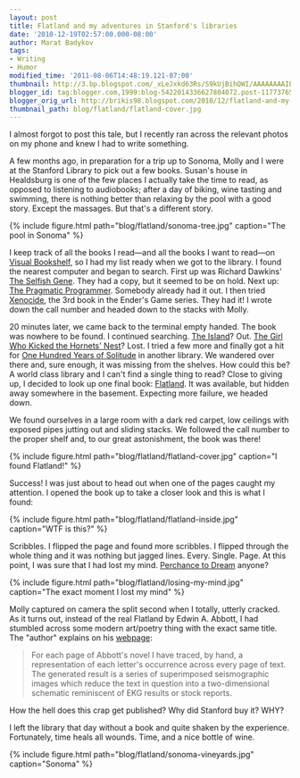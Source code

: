 ```yaml
---
layout: post
title: Flatland and my adventures in Stanford's libraries
date: '2010-12-19T02:57:00.000-08:00'
author: Marat Badykov
tags:
- Writing
- Humor
modified_time: '2011-08-06T14:48:19.121-07:00'
thumbnail: http://3.bp.blogspot.com/_xLeJxkd63Rs/S9kUjBihQWI/AAAAAAAAIE0/b0m2nbIEyBM/s72-c/IMG_7521.JPG
blogger_id: tag:blogger.com,1999:blog-5422014336627804072.post-11773765740335889
blogger_orig_url: http://brikis98.blogspot.com/2010/12/flatland-and-my-adventures-in-stanfords.html
thumbnail_path: blog/flatland/flatland-cover.jpg
---
```


I almost forgot to post this tale, but I recently ran across the relevant 
photos on my phone and knew I had to write something. 

A few months ago, in preparation for a trip up to Sonoma, Molly and I were at 
the Stanford Library to pick out a few books. Susan's house in Healdsburg is 
one of the few places I actually take the time to read, as opposed to 
listening to audiobooks; after a day of biking, wine tasting and swimming, 
there is nothing better than relaxing by the pool with a good story. Except 
the massages. But that's a different story. 

{% include figure.html path="blog/flatland/sonoma-tree.jpg" caption="The pool in Sonoma" %}

I keep track of all the books I read&mdash;and all the books I want to read&mdash;on [Visual 
Bookshelf](http://books.livingsocial.com/people/1716910290), so I had my list 
ready when we got to the library. I found the nearest computer and began to 
search. First up was Richard Dawkins' [The Selfish 
Gene](http://www.amazon.com/Selfish-Gene-Richard-Dawkins/dp/0192860925). They 
had a copy, but it seemed to be on hold. Next up: [The Pragmatic 
Programmer](http://www.amazon.com/Pragmatic-Programmer-Journeyman-Master/dp/020161622X). 
Somebody already had it out. I then tried 
[Xenocide](http://www.amazon.com/Xenocide-Ender-Book-Orson-Scott/dp/0812509250), 
the 3rd book in the Ender's Game series. They had it! I wrote down the call 
number and headed down to the stacks with Molly. 

20 minutes later, we came back to the terminal empty handed. The book was 
nowhere to be found. I continued searching. [The 
Island](http://www.amazon.com/Island-Perennial-Classics-Aldous-Huxley/dp/0060085495)? 
Out. [The Girl Who Kicked the Hornets' 
Nest](http://www.amazon.com/Girl-Who-Kicked-Hornets-Nest/dp/1906694176)? Lost. 
I tried a few more and finally got a hit for [One Hundred Years of 
Solitude](http://www.amazon.com/Hundred-Solitude-Gabriel-Garcia-Marquez/dp/0060929790) 
in another library. We wandered over there and, sure enough, it was missing 
from the shelves. How could this be? A world class library and I can't find a 
single thing to read? Close to giving up, I decided to look up one final book: 
[Flatland](http://www.amazon.com/Flatland-Romance-Dimensions-Thrift-Editions/dp/048627263X). 
It was available, but hidden away somewhere in the basement. Expecting more 
failure, we headed down.

We found ourselves in a large room with a dark red carpet, low ceilings 
with exposed pipes jutting out and sliding stacks. We followed the call number 
to the proper shelf and, to our great astonishment, the book was there!

{% include figure.html path="blog/flatland/flatland-cover.jpg" caption="I found Flatland!" %}

Success! I was just about to head out when one of the pages caught my 
attention. I opened the book up to take a closer look and this is what I 
found:

{% include figure.html path="blog/flatland/flatland-inside.jpg" caption="WTF is this?" %}

Scribbles. I flipped the page and found more scribbles. I flipped through 
the whole thing and it was nothing but jagged lines. Every. Single. Page. At 
this point, I was sure that I had lost my mind. [Perchance to 
Dream](http://en.wikipedia.org/wiki/Perchance_to_Dream_(Batman:_The_Animated_Series)) 
anyone?

{% include figure.html path="blog/flatland/losing-my-mind.jpg" caption="The exact moment I lost my mind" %}

Molly captured on camera the split second when I totally, utterly cracked. As 
it turns out, instead of the real Flatland by Edwin A. Abbott, I had stumbled 
across some modern art/poetry thing with the exact same title. The "author" 
explains on his [webpage](http://www.littleredleaves.com/LRL1/beaulieu.html):

> For each page of Abbott's novel I have traced, by hand, a 
> representation of each letter's occurrence across every page of text. The 
> generated result is a series of superimposed seismographic images which reduce 
> the text in question into a  two-dimensional schematic reminiscent of EKG 
> results or stock reports.

How the hell does this crap get published? Why did Stanford buy it? WHY? 

I left the library that day without a book and quite shaken by the experience. 
Fortunately, time heals all wounds. Time, and a nice bottle of wine. 

{% include figure.html path="blog/flatland/sonoma-vineyards.jpg" caption="Sonoma" %}
